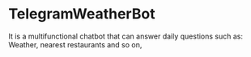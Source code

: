 # TelegramWeatherBot
It is a multifunctional chatbot that can answer daily questions such as: Weather, nearest restaurants and so on,
